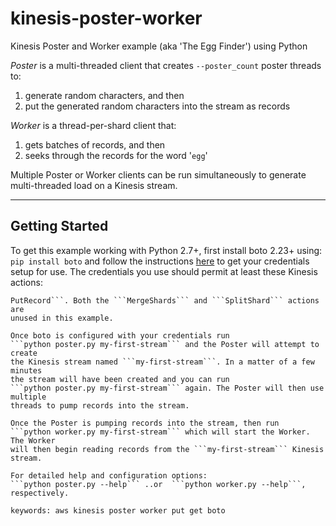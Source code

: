 kinesis-poster-worker
=====================

Kinesis Poster and Worker example (aka 'The Egg Finder') using Python

_Poster_ is a multi-threaded client that creates ```--poster_count``` poster 
threads to: 
 1. generate random characters, and then
 2. put the generated random characters into the stream as records

_Worker_ is a thread-per-shard client that:  
 1. gets batches of records, and then
 2. seeks through the records for the word '```egg```'

Multiple Poster or Worker clients can be run simultaneously to generate 
multi-threaded load on a Kinesis stream. 
* * *
Getting Started
---------------
To get this example working with Python 2.7+, first install boto 2.23+ using: 
```pip install boto``` and follow the instructions [here](http://docs.pythonboto.org/en/latest/getting_started.html#configuring-boto-credentials) to get your credentials setup for use.
The credentials you use should permit at least these Kinesis actions:
``` CreateStream, DescribeStream, GetRecords, GetShardIterator, ListStreams & 
PutRecord```. Both the ```MergeShards``` and ```SplitShard``` actions are 
unused in this example.

Once boto is configured with your credentials run 
```python poster.py my-first-stream``` and the Poster will attempt to create 
the Kinesis stream named ```my-first-stream```. In a matter of a few minutes 
the stream will have been created and you can run 
```python poster.py my-first-stream``` again. The Poster will then use multiple 
threads to pump records into the stream.

Once the Poster is pumping records into the stream, then run 
```python worker.py my-first-stream``` which will start the Worker. The Worker 
will then begin reading records from the ```my-first-stream``` Kinesis stream.

For detailed help and configuration options:
```python poster.py --help``` ..or  ```python worker.py --help```, respectively.

keywords: aws kinesis poster worker put get boto